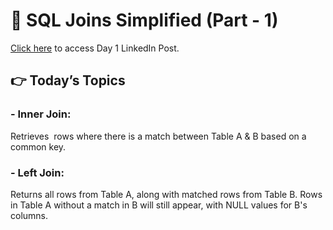 # 🧩 SQL Joins Simplified (Part - 1)

[Click here](https://www.linkedin.com/posts/pravesh-agarwal27_%F0%9D%90%96%F0%9D%90%9A%F0%9D%90%A7%F0%9D%90%AD-%F0%9D%90%AD%F0%9D%90%A8-%F0%9D%90%80%F0%9D%90%9C%F0%9D%90%9E-%F0%9D%90%92%F0%9D%90%90%F0%9D%90%8B-%F0%9D%90%88%F0%9D%90%A7%F0%9D%90%AD%F0%9D%90%9E%F0%9D%90%AB-activity-7259502092472475648-ObbJ?utm_source=share&utm_medium=member_desktop) to access Day 1 LinkedIn Post.

## 👉 Today’s Topics 

### - Inner Join:
Retrieves  rows where there is a match between Table A & B based on a common key.

### - Left Join:
Returns all rows from Table A, along with matched rows from Table B. Rows in Table A without a match in B will still appear, with NULL values for B's columns.
